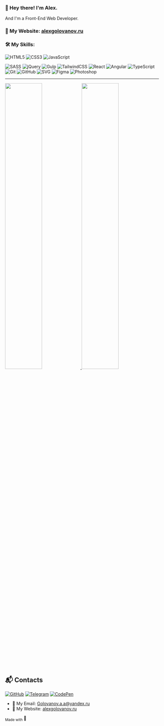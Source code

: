 ### **👋 Hey there! I'm Alex.**

 And I'm a Front-End Web Developer.
 
 ### 📜 My Website: [alexgolovanov.ru](http://alexgolovanov.ru)
 ### :hammer_and_wrench:  My Skills:  
 

![HTML5](https://img.shields.io/badge/html5-%23E34F26.svg?style=for-the-badge&logo=html5&logoColor=white)
![CSS3](https://img.shields.io/badge/css3-%231572B6.svg?style=for-the-badge&logo=css3&logoColor=white)
![JavaScript](https://img.shields.io/badge/javascript-%23323330.svg?style=for-the-badge&logo=javascript&logoColor=%23F7DF1E)

![SASS](https://img.shields.io/badge/SASS-hotpink.svg?style=for-the-badge&logo=SASS&logoColor=white)
![jQuery](https://img.shields.io/badge/jquery-%230769AD.svg?style=for-the-badge&logo=jquery&logoColor=white)
![Gulp](https://img.shields.io/badge/GULP-%23CF4647.svg?style=for-the-badge&logo=gulp&logoColor=white)
![TailwindCSS](https://img.shields.io/badge/tailwindcss-%2338B2AC.svg?style=for-the-badge&logo=tailwind-css&logoColor=white)
![React](https://img.shields.io/badge/react-%2320232a.svg?style=for-the-badge&logo=react&logoColor=%2361DAFB)
![Angular](https://img.shields.io/badge/angular-%23DD0031.svg?style=for-the-badge&logo=angular&logoColor=white)
![TypeScript](https://img.shields.io/badge/typescript-%23007ACC.svg?style=for-the-badge&logo=typescript&logoColor=white)
![Git](https://img.shields.io/badge/git-%23F05033.svg?style=for-the-badge&logo=git&logoColor=white)
![GitHub](https://img.shields.io/badge/github-%23121011.svg?style=for-the-badge&logo=github&logoColor=white)
![SVG](https://img.shields.io/badge/SVG-%23ED760E.svg?style=for-the-badge&logo=SVG&logoColor=white)
![Figma](https://img.shields.io/badge/figma-%23F24E1E.svg?style=for-the-badge&logo=figma&logoColor=white)
![Photoshop](https://img.shields.io/badge/photoshop-%2331A8FF.svg?style=for-the-badge&logo=photoshop&logoColor=white)


---
 <a href="https://github.com/GolovanovAlex">
 <img src="https://github-readme-stats.vercel.app/api?username=GolovanovAlex&show_icons=true&hide=&count_private=true&title_color=4682B4&text_color=ffffff&icon_color=87CEFA&bg_color=000000&hide_border=true&show_icons=true" width="49%" />
</a><a href="http://www.github.com/GolovanovAlex"><img width="49%" src="https://github-readme-streak-stats.herokuapp.com/?user=golovanovalex&stroke=ffffff&background=000000&ring=4682B4&fire=DC143C&currStreakNum=DC143C&currStreakLabel=4682B4&sideNums=ffffff&sideLabels=ffffff&dates=ffffff&hide_border=true" /></a>

## :mailbox_with_mail: Contacts

[![GitHub](https://img.shields.io/badge/github-%23121011.svg?style=for-the-badge&logo=github&logoColor=white)](https://github.com/GolovanovAlex)
[![Telegram](https://img.shields.io/badge/Telegram-2CA5E0?style=for-the-badge&logo=telegram&logoColor=white)](https://t.me/GolovanovAlex)
[![CodePen](https://img.shields.io/badge/Codepen-000000?style=for-the-badge&logo=codepen&logoColor=white)](https://codepen.io/AlexGolovanov)

-  📧 My Email: <a href="mailto:golovanov.a.a@yandex.ru" >Golovanov.a.a@yandex.ru</a>
- 📜 My Website: [alexgolovanov.ru](http://alexgolovanov.ru)  
 

 <sub> Made with </sub>💙
